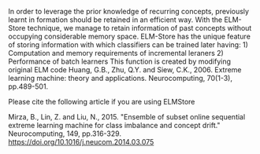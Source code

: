 In order to leverage the prior knowledge of recurring concepts, previously learnt in formation should be retained in an efficient way.
With the ELM-Store technique, we manage to retain information of past concepts without occupying considerable memory space. ELM-Store 
has the unique feature of storing information with which classifiers can be trained later having: 1) Computation and memory requirements of
incremental leraners 2) Performance of batch learners
This function is created by modifying original ELM code
Huang, G.B., Zhu, Q.Y. and Siew, C.K., 2006. Extreme learning machine: theory and applications. Neurocomputing, 70(1-3), pp.489-501.

Please cite the following article if you are using ELMStore

Mirza, B., Lin, Z. and Liu, N., 2015. "Ensemble of subset online sequential extreme learning machine for class imbalance and concept drift." Neurocomputing, 149, pp.316-329. https://doi.org/10.1016/j.neucom.2014.03.075




